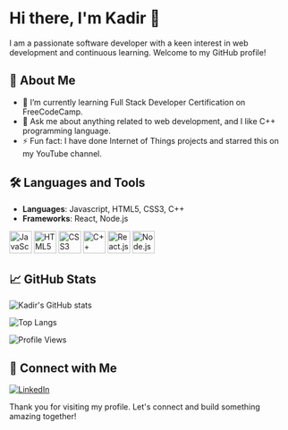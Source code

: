 # Hi there, I'm Kadir 👋

I am a passionate software developer with a keen interest in web development and continuous learning. Welcome to my GitHub profile!

## 🚀 About Me
- 🌱 I’m currently learning Full Stack Developer Certification on FreeCodeCamp.
- 💬 Ask me about anything related to web development, and I like C++ programming language. 
- ⚡ Fun fact: I have done Internet of Things projects and starred this on my YouTube channel.

## 🛠️ Languages and Tools
- **Languages**:  Javascript, HTML5, CSS3, C++
- **Frameworks**: React, Node.js

<img src="https://cdn.jsdelivr.net/gh/devicons/devicon/icons/javascript/javascript-original.svg" alt="JavaScript" width="40" height="40"/> <img src="https://cdn.jsdelivr.net/gh/devicons/devicon/icons/html5/html5-original.svg" alt="HTML5" width="40" height="40"/> <img src="https://cdn.jsdelivr.net/gh/devicons/devicon/icons/css3/css3-original.svg" alt="CSS3" width="40" height="40"/> <img src="https://cdn.jsdelivr.net/gh/devicons/devicon/icons/cplusplus/cplusplus-original.svg" alt="C++" width="40" height="40"/> <img src="https://cdn.jsdelivr.net/gh/devicons/devicon/icons/react/react-original.svg" alt="React.js" width="40" height="40"/> <img src="https://cdn.jsdelivr.net/gh/devicons/devicon/icons/nodejs/nodejs-original.svg" alt="Node.js" width="40" height="40"/>



## 📈 GitHub Stats
![Kadir's GitHub stats](https://github-readme-stats.vercel.app/api?username=kadir001&show_icons=true&theme=radical)

![Top Langs](https://github-readme-stats.vercel.app/api/top-langs/?username=kadir001&layout=compact&theme=radical)

![Profile Views](https://komarev.com/ghpvc/?username=kadir001)

## 🔗 Connect with Me
[![LinkedIn](https://img.shields.io/badge/LinkedIn-blue?style=for-the-badge&logo=linkedin&logoColor=white)](https://www.linkedin.com/in/kadirakdemir1981)

Thank you for visiting my profile. Let's connect and build something amazing together!
